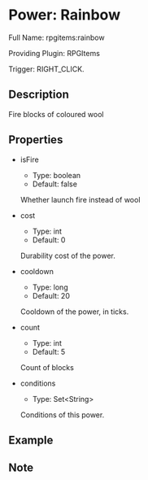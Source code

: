 # Power: Rainbow

<!-- This file is generated ingame by `/rpgitem gen-wiki`. -->
<!-- Please only edit between "beginCustomXXXX" and "endCustomXXXX".  -->
<!-- If you want to edit description of this power or property, -->
<!-- please edit corresponding section in "resources/lang/en_US.yml" -->

Full Name: rpgitems:rainbow

Providing Plugin: RPGItems

Trigger: RIGHT_CLICK.

<!-- beginCustomHeader -->
<!-- endCustomHeader -->

## Description

Fire blocks of coloured wool
<!-- beginCustomDescription -->
<!-- endCustomDescription -->

## Properties

* isFire

  * Type: boolean
  * Default: false

  Whether launch fire instead of wool

* cost

  * Type: int
  * Default: 0

  Durability cost of the power.

* cooldown

  * Type: long
  * Default: 20

  Cooldown of the power, in ticks.

* count

  * Type: int
  * Default: 5

  Count of blocks

* conditions

  * Type: Set&lt;String&gt;

  Conditions of this power.

<!-- beginCustomProperties -->
<!-- endCustomProperties -->

## Example

<!-- beginCustomExample -->
<!-- endCustomExample -->

## Note

<!-- beginCustomNote -->
<!-- endCustomNote -->